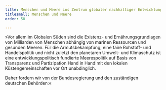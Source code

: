 ```yaml
---
title: Menschen und Meere ins Zentrum globaler nachhaltiger Entwicklung
titlesmall: Menschen und Meere
order: 50

---
```

»Vor allem im Globalen Süden sind die Existenz- und Ernährungsgrundlagen von Milliarden von Menschen abhängig von marinen Ressourcen und gesunden Meeren. Für die Armutsbekämpfung, eine faire Rohstoff- und Handelspolitik und nicht zuletzt den planetaren Umwelt- und Klimaschutz ist eine entwicklungspolitisch fundierte Meerespolitik auf Basis von Transparenz und Partizipation Hand in Hand mit den lokalen Küstengemeinschaften vor Ort unabdinglich.

Daher fordern wir von der Bundesregierung und den zuständigen deutschen Behörden:«